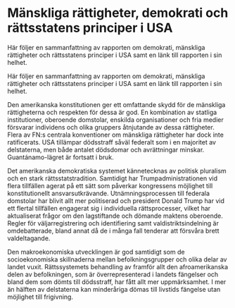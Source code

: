 # Mänskliga rättigheter, demokrati och rättsstatens principer i USA

Här följer en sammanfattning av rapporten om demokrati, mänskliga rättigheter och rättsstatens principer i USA samt en länk till rapporten i sin helhet.

Här följer en sammanfattning av rapporten om demokrati, mänskliga rättigheter och rättsstatens principer i USA samt en länk till rapporten i sin helhet.

Den amerikanska konstitutionen ger ett omfattande skydd för de mänskliga rättigheterna och respekten för dessa är god. En kombination av statliga institutioner, oberoende domstolar, enskilda organisationer och fria medier försvarar individens och olika gruppers åtnjutande av dessa rättigheter. Flera av FN:s centrala konventioner om mänskliga rättigheter har dock inte ratificerats. USA tillämpar dödsstraff såväl federalt som i en majoritet av delstaterna, men både antalet dödsdomar och avrättningar minskar. Guantánamo-lägret är fortsatt i bruk.

Det amerikanska demokratiska systemet kännetecknas av politisk pluralism och en stark rättsstatstradition. Samtidigt har Trumpadministrationen vid flera tillfällen agerat på ett sätt som påverkar kongressens möjlighet till konstitutionellt ansvarsutkrävande. Utnämningsprocessen till federala domstolar har blivit allt mer politiserad och president Donald Trump har vid ett flertal tillfällen engagerat sig i individuella rättsprocesser, vilket har aktualiserat frågor om den lagstiftande och dömande maktens oberoende. Regler för väljarregistrering och identifiering samt valdistriktsindelning är omdebatterade, bland annat då de i många fall tenderar att försvåra brett valdeltagande.

Den makroekonomiska utvecklingen är god samtidigt som de socioekonomiska skillnaderna mellan befolkningsgrupper och olika delar av landet vuxit. Rättssystemets behandling av framför allt den afroamerikanska delen av befolkningen, som är överrepresenterad i landets fängelser och bland dem som dömts till dödsstraff, har fått allt mer uppmärksamhet. I mer än hälften av delstaterna kan minderåriga dömas till livstids fängelse utan möjlighet till frigivning.
